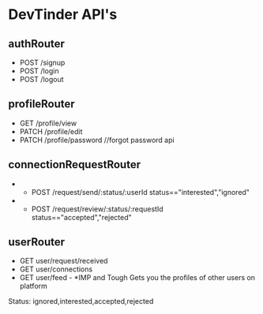 # DevTinder API's

## authRouter

- POST /signup
- POST /login
- POST /logout

## profileRouter

- GET /profile/view
- PATCH /profile/edit
- PATCH /profile/password //forgot password api

## connectionRequestRouter

- - POST /request/send/:status/:userId
    status=="interested","ignored"

- - POST /request/review/:status/:requestId
    status=="accepted","rejected"

## userRouter

- GET user/request/received
- GET user/connections
- GET user/feed - *IMP and Tough  Gets you the profiles of other users on platform 

Status: ignored,interested,accepted,rejected

